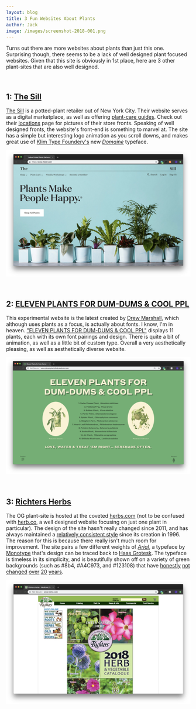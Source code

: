 ```yaml
---
layout: blog
title: 3 Fun Websites About Plants
author: Jack
image: /images/screenshot-2018-001.png
---
```



Turns out there are more websites about plants than just this one. Surprising though, there seems to be a lack of well designed plant focused websites. Given that this site is obviously in 1st place, here are 3 other plant-sites that are also well designed.

<br>

## 1: [The Sill](https://www.thesill.com/)

[The Sill](https://www.thesill.com/) is a potted-plant retailer out of New York City. Their website serves as a digital marketplace, as well as offering [plant-care guides](https://www.thesill.com/pages/plant-care-articles). Check out their [locations](https://www.thesill.com/pages/locations) page for pictures of their store fronts. Speaking of well designed fronts, the website's front-end is something to marvel at. The site has a simple but interesting logo animation as you scroll downs, and makes great use of [Klim Type Foundery's](https://klim.co.nz/) new *[Domaine](https://klim.co.nz/retail-fonts/domaine-display/)* typeface.

[![The Sill website](/images/screenshot-2018-002.png)](https://www.thesill.com/)

<br>

## 2: [ELEVEN PLANTS FOR DUM-DUMS & COOL PPL](http://www.elevenplantsfordumdums.com/)

This experimental website is the latest created by [Drew Marshall](http://www.workbydrew.com/), which although uses plants as a focus, is actually about fonts. I know, I'm in heaven. ["ELEVEN PLANTS FOR DUM-DUMS & COOL PPL"](http://www.elevenplantsfordumdums.com/) displays 11 plants, each with its own font pairings and design. There is quite a bit of animation, as well as a little bit of custom type. Overall a very aesthetically pleasing, as well as aesthetically diverse website.

[![ELEVEN PLANTS FOR DUM-DUMS & COOL PPL website](/images/screenshot-2018-003.png)](http://www.elevenplantsfordumdums.com/)

<br>

## 3: [Richters Herbs](http://www.herbs.com/)

The OG plant-site is hosted at the coveted [herbs.com](http://www.herbs.com/) (not to be confused with [herb.co](https://herb.co/), a well designed website focusing on just one plant in particular). The design of the site hasn't really changed since 2011, and has always maintained a [relatively consistent style](https://web.archive.org/web/19971210103217/http://www.richters.com:80/) since its creation in 1996. The reason for this is because there really isn't much room for improvement. The site pairs a few different weights of *[Arial](https://www.fonts.com/font/monotype/arial)*, a typeface by [Monotype](https://www.monotype.com/) that's design can be traced back to [Haas Grotesk](https://en.wikipedia.org/wiki/Helvetica). The typeface is timeless in its simplicity, and is beautifully shown off on a variety of green backgrounds (such as #8b4, #A4C973, and #123108) that have [honestly](https://web.archive.org/web/19961114011853/http://www.richters.com:80/) [not](https://web.archive.org/web/19980612140123/http://www.richters.com:80/) [changed](https://web.archive.org/web/20001109152300/http://www.richters.com:80/) [over](https://web.archive.org/web/20040615030937/http://richters.com:80/) [20](https://web.archive.org/web/20060803133732/http://richters.com:80/) [years](https://web.archive.org/web/20110802154943/http://www.richters.com/).

[![Richters Herbs website](/images/screenshot-2018-004.png)](http://www.herbs.com/)